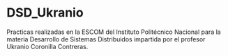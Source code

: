 # DSD_Ukranio
Practicas realizadas en la ESCOM del Instituto Politécnico Nacional para la materia Desarrollo de Sistemas Distribuidos impartida por el profesor Ukranio Coronilla Contreras.
